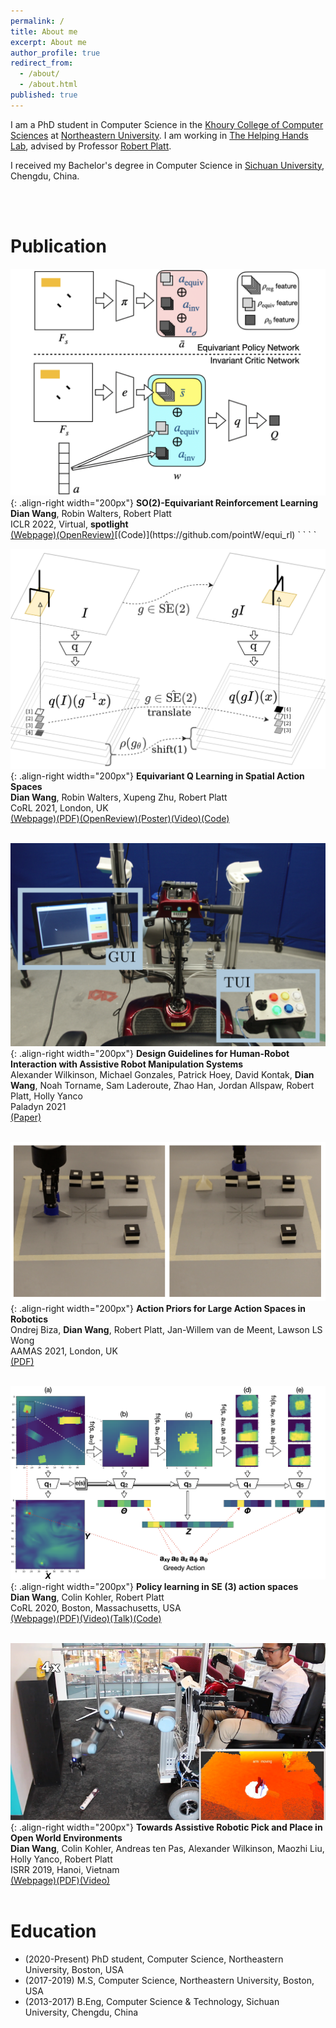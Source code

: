 ```yaml
---
permalink: /
title: About me
excerpt: About me
author_profile: true
redirect_from:
  - /about/
  - /about.html
published: true
---
```


I am a PhD student in Computer Science in the [Khoury College of Computer Sciences](https://www.khoury.northeastern.edu) at [Northeastern University](https://www.northeastern.edu). I am working in [The Helping Hands Lab](https://www2.ccs.neu.edu/research/helpinghands/), advised by Professor [Robert Platt](http://www.ccs.neu.edu/home/rplatt/).

I received my Bachelor's degree in Computer Science in [Sichuan University](http://www.scu.edu.cn), Chengdu, China.

<br><br>

# Publication

![](images/iclr22_sac.png){: .align-right width="200px"}
**SO(2)-Equivariant Reinforcement Learning**  
**Dian Wang**, Robin Walters, Robert Platt  
ICLR 2022, Virtual, **spotlight**  
[(Webpage)](https://pointw.github.io/equi_rl_page/)[(OpenReview)](https://openreview.net/forum?id=7F9cOhdvfk_)[(Code)](https://github.com/pointW/equi_rl)
` `  
` `  

![](images/corl21.png){: .align-right width="200px"}
**Equivariant Q Learning in Spatial Action Spaces**  
**Dian Wang**, Robin Walters, Xupeng Zhu, Robert Platt  
CoRL 2021, London, UK  
[(Webpage)](https://pointw.github.io/equi_q_page/)[(PDF)](https://arxiv.org/pdf/2110.15443.pdf)[(OpenReview)](https://openreview.net/forum?id=IScz42A3iCI)[(Poster)](https://openreview.net/attachment?id=IScz42A3iCI&name=poster)[(Video)](https://www.youtube.com/watch?v=GtdpvjLHc_Q)[(Code)](https://github.com/pointW/equi_q_corl21)
` `  
` `  

![](images/Paladyn21.png){: .align-right width="200px"}
**Design Guidelines for Human-Robot Interaction with Assistive Robot Manipulation Systems**  
Alexander Wilkinson, Michael Gonzales, Patrick Hoey, David Kontak, **Dian Wang**, Noah Torname, Sam Laderoute, Zhao Han, Jordan Allspaw, Robert Platt, Holly Yanco  
Paladyn 2021  
[(Paper)](https://www.degruyter.com/document/doi/10.1515/pjbr-2021-0023/html)
` `  
` `  

![](images/aamas21.png){: .align-right width="200px"}
**Action Priors for Large Action Spaces in Robotics**  
Ondrej Biza, **Dian Wang**, Robert Platt, Jan-Willem van de Meent, Lawson LS Wong  
AAMAS 2021, London, UK  
[(PDF)](https://arxiv.org/pdf/2101.04178.pdf)
` `  
` `  

![](images/asrse3.png){: .align-right width="200px"}
**Policy learning in SE (3) action spaces**  
**Dian Wang**, Colin Kohler, Robert Platt  
CoRL 2020, Boston, Massachusetts, USA  
[(Webpage)](https://pointw.github.io/asrse3-page/)[(PDF)](https://arxiv.org/pdf/2010.02798.pdf)[(Video)](https://youtu.be/FiHoIF1oLZs)[(Talk)](https://youtu.be/W0UQMntqaog)[(Code)](https://github.com/pointW/asrse3_corl20)
` `  
` `  

![](images/scooter.png){: .align-right width="200px"}
**Towards Assistive Robotic Pick and Place in Open World Environments**  
**Dian Wang**, Colin Kohler, Andreas ten Pas, Alexander Wilkinson, Maozhi Liu, Holly Yanco, Robert Platt  
ISRR 2019, Hanoi, Vietnam  
[(Webpage)](https://pointw.github.io/scooter-page/)[(PDF)](https://arxiv.org/pdf/1809.09541.pdf)[(Video)](https://www.youtube.com/watch?v=ZimZlsJTaTU)
` `  
` `  

# Education
+ (2020-Present) PhD student, Computer Science, Northeastern University, Boston, USA
+ (2017-2019) M.S, Computer Science, Northeastern University, Boston, USA
+ (2013-2017) B.Eng, Computer Science & Technology, Sichuan University, Chengdu, China
